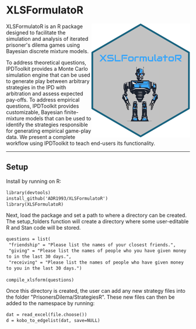 XLSFormulatoR
========
<img align="right" src="https://github.com/ADR1993/XLSFormulatoR/blob/main/logo.png" alt="logo" width="270"> 

XLSFormulatoR is an R package designed to facilitate the simulation and analysis of iterated prisoner's dilema games using Bayesian discrete mixture models.

To address theoretical questions, IPDToolkit provides a Monte Carlo simulation engine that can be used to generate play between arbitrary strategies in the IPD with arbitration and assess expected pay-offs.  To address empirical questions, IPDToolkit provides customizable, Bayesian finite-mixture models that can be used to identify the strategies responsible for generating empirical game-play data. We present a complete workflow using IPDToolkit to teach end-users its functionality.

-----

Setup
------
Install by running on R:
```{r}
library(devtools)
install_github('ADR1993/XLSFormulatoR')
library(XLSFormulatoR)
```

Next, load the package and set a path to where a directory can be created. The setup_folders function will create a directory where some user-editable R and Stan code will be stored.
```{r}
questions = list(
 "friendship" = "Please list the names of your closest friends.",
 "giving" = "Please list the names of people who you have given money to in the last 30 days.",
 "receiving" = "Please list the names of people who have given money to you in the last 30 days.")

compile_xlsform(questions)
```

Once this directory is created, the user can add any new strategy files into the folder "PrisonersDilema/StrategiesR". These new files can then be added to the namespace by running:
```{r}
dat = read_excel(file.choose())
d = kobo_to_edgelist(dat, save=NULL)
```


